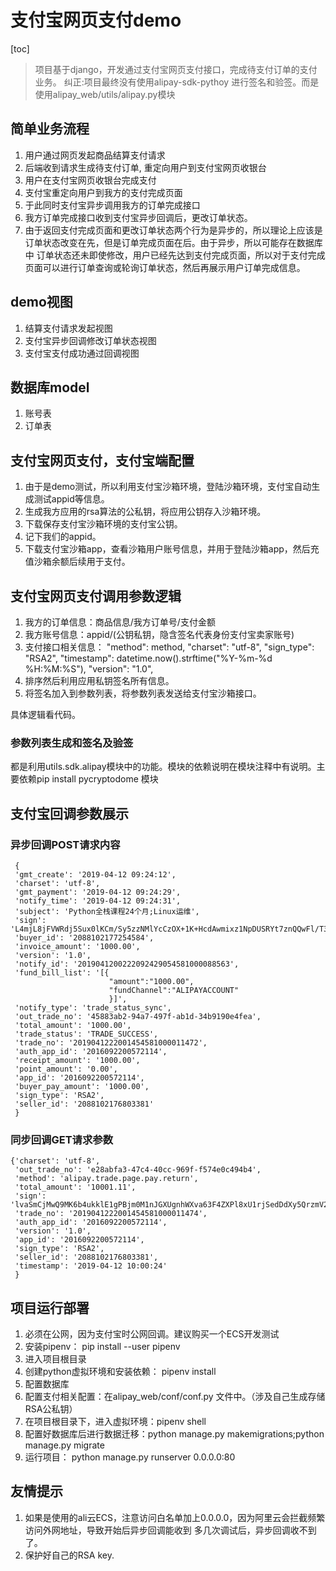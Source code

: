 支付宝网页支付demo
====
[toc]

> 项目基于django，开发通过支付宝网页支付接口，完成待支付订单的支付业务。
> 纠正:项目最终没有使用alipay-sdk-pythoy 进行签名和验签。而是使用alipay_web/utils/alipay.py模块

## 简单业务流程
1. 用户通过网页发起商品结算支付请求
2. 后端收到请求生成待支付订单, 重定向用户到支付宝网页收银台
3. 用户在支付宝网页收银台完成支付
4. 支付宝重定向用户到我方的支付完成页面
5. 于此同时支付宝异步调用我方的订单完成接口
6. 我方订单完成接口收到支付宝异步回调后，更改订单状态。
7. 由于返回支付完成页面和更改订单状态两个行为是异步的，所以理论上应该是订单状态改变在先，但是订单完成页面在后。由于异步，所以可能存在数据库中
订单状态还未即使修改，用户已经先达到支付完成页面，所以对于支付完成页面可以进行订单查询或轮询订单状态，然后再展示用户订单完成信息。

## demo视图
1. 结算支付请求发起视图
2. 支付宝异步回调修改订单状态视图
3. 支付宝支付成功通过回调视图

## 数据库model
1. 账号表
2. 订单表

## 支付宝网页支付，支付宝端配置
1. 由于是demo测试，所以利用支付宝沙箱环境，登陆沙箱环境，支付宝自动生成测试appid等信息。
2. 生成我方应用的rsa算法的公私钥，将应用公钥存入沙箱环境。
3. 下载保存支付宝沙箱环境的支付宝公钥。
4. 记下我们的appid。
5. 下载支付宝沙箱app，查看沙箱用户账号信息，并用于登陆沙箱app，然后充值沙箱余额后续用于支付。

## 支付宝网页支付调用参数逻辑
1. 我方的订单信息：商品信息/我方订单号/支付金额
2. 我方账号信息：appid/(公钥私钥，隐含签名代表身份支付宝卖家账号)
3. 支付接口相关信息：  "method": method,
                    "charset": "utf-8",
                    "sign_type": "RSA2",
                    "timestamp": datetime.now().strftime("%Y-%m-%d %H:%M:%S"),
                    "version": "1.0",
4. 排序然后利用应用私钥签名所有信息。
5. 将签名加入到参数列表，将参数列表发送给支付宝沙箱接口。

具体逻辑看代码。

### 参数列表生成和签名及验签
都是利用utils.sdk.alipay模块中的功能。模块的依赖说明在模块注释中有说明。主要依赖pip install pycryptodome 模块


## 支付宝回调参数展示
### 异步回调POST请求内容
```
 {
 'gmt_create': '2019-04-12 09:24:12', 
 'charset': 'utf-8', 
 'gmt_payment': '2019-04-12 09:24:29', 
 'notify_time': '2019-04-12 09:24:31', 
 'subject': 'Python全栈课程24个月;Linux运维',
 'sign': 'L4mjL8jFVWRdj5Sux0lKCm/Sy5zzNMlYcCzOX+1K+HcdAwmixz1NpDUSRYt7znQQwFl/T3YzDp7xZNU1Wlzo2z60g0kzaUDV/vOlC38isSmIys9A2jQvwjCmQT7nSwKcpIlr2KW6SR0UA4eh9BwRZymzskkgvVexuabol5KFtAYfodYJtnKZbeWZW/FIrtBc+Nc0dbk+WWfjtIwRicLAKPEI97LzsK2QhGVxUpe/jn6gFj1mn+TWPGUpRz4EcyqGF8HBFvovMTjeXIfOKbdu0+Ju4hgfFZs2+KIIleTt2M3MRm04IhUGrGmS7thClyD64tmex8Xh3F7VdzR8VN9M9A==', 
 'buyer_id': '2088102177254584', 
 'invoice_amount': '1000.00', 
 'version': '1.0', 
 'notify_id': '2019041200222092429054581000088563',
 'fund_bill_list': '[{
					  "amount":"1000.00",
					  "fundChannel":"ALIPAYACCOUNT"
					  }]', 
 'notify_type': 'trade_status_sync', 
 'out_trade_no': '45883ab2-94a7-497f-ab1d-34b9190e4fea', 
 'total_amount': '1000.00', 
 'trade_status': 'TRADE_SUCCESS', 
 'trade_no': '2019041222001454581000011472', 
 'auth_app_id': '2016092200572114', 
 'receipt_amount': '1000.00', 
 'point_amount': '0.00', 
 'app_id': '2016092200572114', 
 'buyer_pay_amount': '1000.00', 
 'sign_type': 'RSA2',
 'seller_id': '2088102176803381'
 }
```

### 同步回调GET请求参数
```
{'charset': 'utf-8',
 'out_trade_no': 'e28abfa3-47c4-40cc-969f-f574e0c494b4', 
 'method': 'alipay.trade.page.pay.return', 
 'total_amount': '10001.11', 
 'sign': 'lvaSmCjMwQ9MK6b4ukklE1gPBjm0M1nJGXUgnhWXva63F4ZXPl8xU1rjSedDdXy5QrzmV2elHitwzJfEeIXpbviQ3gOfbeByXKyRrxyit4/F+Vs9LVK7DdVnN0rdpMs7CQCGy2lNhPq+D4vlYXIJFWjRZXK3Spb7AO1y3UltmEaKBX3G5GjJYt2eb0op0QCDNs3ycw9s9DqxDD0xWBrA1731mBYo9Vojmj0ixZZVNH140uMZE/9BV38637uEPYwy9UPNK9y2lA1XNXpRAWjVbp/VmPtRBCmvOF8tU9wfkQsXkZFxZ77km6NKnvpY8XsVeBUK8sUrN1Z8bIgPuYzrmQ==', 
 'trade_no': '2019041222001454581000011474',
 'auth_app_id': '2016092200572114', 
 'version': '1.0', 
 'app_id': '2016092200572114',
 'sign_type': 'RSA2',
 'seller_id': '2088102176803381', 
 'timestamp': '2019-04-12 10:00:24'
 }
```

## 项目运行部署
1. 必须在公网，因为支付宝时公网回调。建议购买一个ECS开发测试
2. 安装pipenv： pip install --user pipenv
3. 进入项目根目录
4. 创建python虚拟环境和安装依赖： pipenv install
5. 配置数据库
6. 配置支付相关配置：在alipay_web/conf/conf.py 文件中。（涉及自己生成存储RSA公私钥）
7. 在项目根目录下，进入虚拟环境：pipenv shell
8. 配置好数据库后进行数据迁移：python manage.py makemigrations;python manage.py migrate
9. 运行项目： python manage.py runserver 0.0.0.0:80

## 友情提示
1. 如果是使用的ali云ECS，注意访问白名单加上0.0.0.0，因为阿里云会拦截频繁访问外网地址，导致开始后异步回调能收到
多几次调试后，异步回调收不到了。
2. 保护好自己的RSA key.
